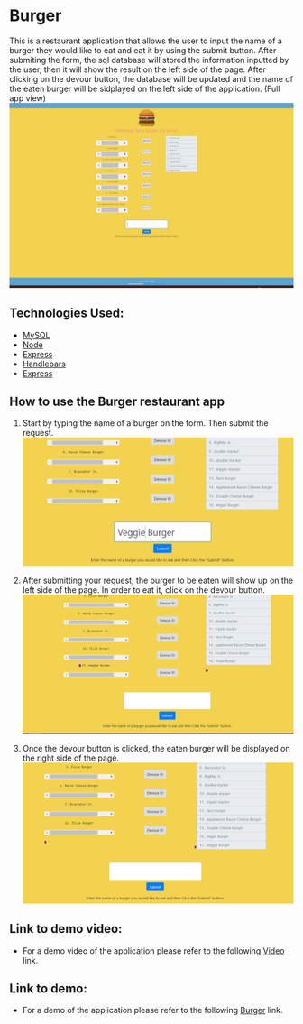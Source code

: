 # Burger
  This is a restaurant application that allows the user to input the name of a burger they would like to eat and eat it by using the submit button. After submiting the form, the sql database will stored the information inputted by the user, then it will show the result on the left side of the page. After clicking on the devour button, the database will be updated and the name of the eaten burger will be sidplayed on the left side of the application. (Full app view) 
 ![img1](./public/assets/images/home.PNG)
## Technologies Used:
* [MySQL](https://www.npmjs.com/package/mysql)
* [Node](https://www.npmjs.com/package/node-spotify-api)
* [Express](https://npmjs.com/package/express)
* [Handlebars](https://www.npmjs.com/package/handlebars)
* [Express](https://npmjs.com/package/express)

## How to use the Burger restaurant app
 1. Start by typing the name of a burger on the form. Then submit the request.
  ![img1](./public/assets/images/img1.PNG)
  
 2. After submitting your request, the burger to be eaten will show up on the left side of the page. In order to eat it, click on the devour button.
  ![img2](./public/assets/images/img2.PNG)
  
 3. Once the devour button is clicked, the eaten burger will be displayed on the right side of the page. 
  ![img3](./public/assets/images/img3.PNG)

## Link to demo video:
* For a demo video of the application please refer to the following [Video](https://drive.google.com/file/d/1OEUU6tpdpk8aRf14AR_5E2TxkM8zQhMK/view) link.

## Link to demo:
* For a demo of the application please refer to the following [Burger](https://infinite-refuge-01244.herokuapp.com/burgers) link.
